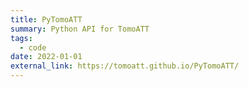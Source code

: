 ```yaml
---
title: PyTomoATT
summary: Python API for TomoATT
tags:
  - code
date: 2022-01-01
external_link: https://tomoatt.github.io/PyTomoATT/
---
```

